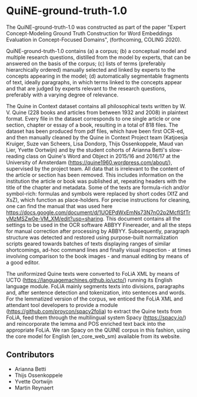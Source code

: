 # QuiNE-ground-truth-1.0
The QuiNE-ground-truth-1.0 was constructed as part of the paper "Expert Concept-Modeling Ground Truth Construction for Word Embeddings Evaluation in Concept-Focused Domains", (forthcoming, COLING 2020).

QuiNE-ground-truth-1.0 contains
(a) a corpus;
(b) a conceptual model and multiple research questions, distilled from the model by experts, that can be answered on the basis of the corpus; 
(c) lists of terms (preferably hierarchically ordered) manually selected and linked by experts to the concepts appearing in the model; 
(d) automatically segmentable fragments of text, ideally paragraphs, in which terms linked to the concepts appear and that are judged by experts relevant to the research questions, preferably with a varying degree of relevance.

The Quine in Context dataset contains all philosophical texts written by W. V. Quine (228 books and articles from between 1932 and 2008) in plaintext format. Every file in the dataset corresponds to one single article or one section, chapter or essay of a book, resulting in a total of 818 files. The dataset has been produced from pdf files, which have been first OCR-ed, and then manually cleaned by the Quine in Context Project team (Katjoesja Kruiger, Suze van Scheers, Lisa Dondorp, Thijs Ossenkoppele, Maud van Lier, Yvette Oortwijn) and by the student cohorts of Arianna Betti's slow-reading class on Quine's Word and Object in 2015/16 and 2016/17 at the University of Amsterdam (https://quine1960.wordpress.com/about/), supervised by the project team. All data that is irrelevant to the content of the article or section has been removed. This includes information on the institution the article or book was published at, repeating headers with the title of the chapter and metadata. Some of the texts are formula-rich and/or symbol-rich: formulas and symbols were replaced by short codes (XfZ and XsZ), which function as place-holders. For precise instructions for cleaning, one can find the manual that was used here https://docs.google.com/document/d/1UOEPdWxEmNs73N7nO2p2McfISfTryMzMSZw0e-VM_XM/edit?usp=sharing. This document contains all the settings to be used in the OCR software ABBYY Finereader, and all the steps for manual correction after processing by ABBYY. Subsequently, paragraph structure was detected and restored using purpose-built normalization scripts geared towards batches of texts displaying ranges of similar shortcomings, ad-hoc command lines and finally visual inspection - at times involving comparison to the book images - and manual editing by means of a good editor.

The uniformized Quine texts were converted to FoLiA XML by means of UCTO (https://languagemachines.github.io/ucto/) running its English language module. FoLiA mainly segments texts into divisions, paragraphs and, after sentence detection and tokenization, into sentences and words. For the lemmatized version of the corpus, we enticed the FoLiA XML and attendant tool developers to provide a module (https://github.com/proycon/spacy2folia) to extract the Quine texts from FoLiA, feed them through the multilingual system Spacy (https://spacy.io/) and reincorporate the lemma and POS enriched text back into the appropriate FoLiA. We ran Spacy on the QUINE corpus in this fashion, using the core model for English (en_core_web_sm) available from its website.

## Contributors 
- Arianna Betti 
- Thijs Ossenkoppele 
- Yvette Oortwijn 
- Martin Reynaert

